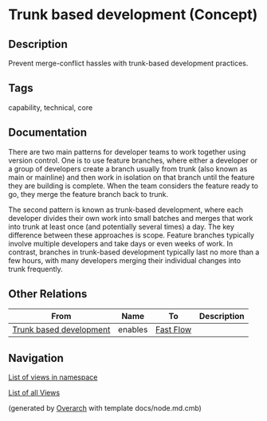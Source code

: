 
# Trunk based development (Concept)
## Description
Prevent merge-conflict hassles with trunk-based development practices.


## Tags
capability, technical, core

## Documentation
There are two main patterns for developer teams to work together using version control. One is to use feature branches, where either a developer or a group of developers create a branch usually from trunk (also known as main or mainline) and then work in isolation on that branch until the feature they are building is complete. When the team considers the feature ready to go, they merge the feature branch back to trunk.
  
  The second pattern is known as trunk-based development, where each developer divides their own work into small batches and merges that work into trunk at least once (and potentially several times) a day. The key difference between these approaches is scope. Feature branches typically involve multiple developers and take days or even weeks of work. In contrast, branches in trunk-based development typically last no more than a few hours, with many developers merging their individual changes into trunk frequently.
## Other Relations
| From | Name | To | Description |
|---|---|---|---|
| [Trunk based development](../../../software-development/dora/capability/trunk-based-development.md) | enables | [Fast Flow](../../../software-development/dora/capability/fast-flow.md) |  |


## Navigation
[List of views in namespace](./views-in-namespace.md)

[List of all Views](../../../views.md)


(generated by [Overarch](https://github.com/soulspace-org/overarch) with template docs/node.md.cmb)
